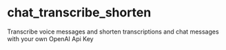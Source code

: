 # chat_transcribe_shorten

Transcribe voice messages and shorten transcriptions and chat messages with your own OpenAI Api Key
